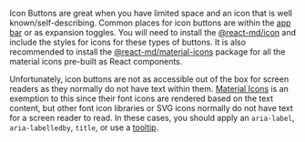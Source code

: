 Icon Buttons are great when you have limited space and an icon that is well
known/self-describing. Common places for icon buttons are within the
[app bar](/packages/app-bar) or as expansion toggles. You will need to install
the [@react-md/icon](/packages/icon) and include the styles for icons for these
types of buttons. It is also recommended to install the
[@react-md/material-icons](/packages/material-icons) package for all the
material icons pre-built as React components.

Unfortunately, icon buttons are not as accessible out of the box for screen
readers as they normally do not have text within them.
[Material Icons](https://design.google.com/icons/) is an exemption to this since
their font icons are rendered based on the text content, but other font icon
libraries or SVG icons normally do not have text for a screen reader to read. In
these cases, you should apply an `aria-label`, `aria-labelledby`, `title`, or
use a [tooltip](/packages/tooltip).
